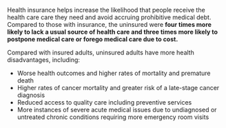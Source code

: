 Health insurance helps increase the likelihood that people receive the health care care they need and avoid accruing prohibitive medical debt. Compared to those with insurance, the uninsured were **four times more likely to lack a usual source of health care and three times more likely to postpone medical care or forego medical care due to cost.**

Compared with insured adults, uninsured adults have more health disadvantages, including:

* Worse health outcomes and higher rates of mortality and premature death
* Higher rates of cancer mortality and greater risk of a late-stage cancer diagnosis
* Reduced access to quality care including preventive services
* More instances of severe acute medical issues due to undiagnosed or untreated chronic conditions requiring more emergency room visits
